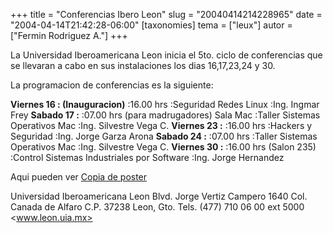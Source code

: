 +++
title = "Conferencias Ibero Leon"
slug = "20040414214228965"
date = "2004-04-14T21:42:28-06:00"
[taxonomies]
tema = ["leux"]
autor = ["Fermin Rodriguez A."]
+++

La Universidad Iberoamericana Leon inicia el 5to. ciclo de conferencias
que se llevaran a cabo en sus instalaciones los dias 16,17,23,24 y 30.

La programacion de conferencias es la siguiente:

<!-- more -->
**Viernes 16 : (Inauguracion)**
:16.00 hrs
:Seguridad Redes Linux
:Ing. Ingmar Frey
**Sabado 17 :**
:07.00 hrs (para madrugadores) Sala Mac
:Taller Sistemas Operativos Mac
:Ing. Silvestre Vega C.
**Viernes 23 :**
:16.00 hrs
:Hackers y Seguridad
:Ing. Jorge Garza Arona
**Sabado 24 :**
:07.00 hrs
:Taller Sistemas Operativos Mac
:Ing. Silvestre Vega C.
**Viernes 30 :**
:16.00 hrs (Salon 235)
:Control Sistemas Industriales por Software
:Ing. Jorge Hernandez

Aqui pueden ver [Copia de
poster](http://www.geocities.com/ferrod11/invita.jpg)

Universidad Iberoamericana Leon
Blvd. Jorge Vertiz Campero 1640
Col. Canada de Alfaro
C.P. 37238 Leon, Gto.
Tels. (477) 710 06 00 ext 5000
<www.leon.uia.mx>
